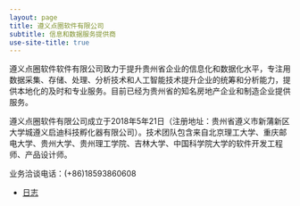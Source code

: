 ```yaml
---
layout: page
title: 遵义点圈软件有限公司
subtitle: 信息和数据服务提供商
use-site-title: true
---
```


遵义点圈软件软件有限公司致力于提升贵州省企业的信息化和数据化水平，专注用数据采集、存储、处理、分析技术和人工智能技术提升企业的统筹和分析能力，提供本地化的及时和专业服务。目前已经为贵州省的知名房地产企业和制造企业提供服务。

遵义点圈软件有限公司成立于2018年5年21日（注册地址：贵州省遵义市新蒲新区大学城遵义启迪科技孵化器有限公司）。技术团队包含来自北京理工大学、重庆邮电大学、贵州大学、贵州理工学院、吉林大学、中国科学院大学的软件开发工程师、产品设计师。

业务洽谈电话：(+86)18593860608

* [日志](blogs/index.md)
